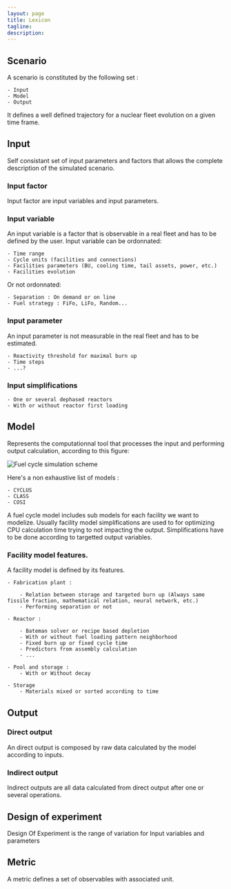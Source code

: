 ```yaml
---
layout: page
title: Lexicon
tagline: 
description:
---
```


## Scenario

A scenario is constituted by the following set :

	- Input
	- Model
	- Output

It defines a well defined trajectory for a nuclear fleet evolution on a given time frame.

## Input

Self consistant set of input parameters and factors that allows the complete description of the simulated scenario.

### Input factor

Input factor are input variables and input parameters.

### Input variable

An input variable is a factor that is observable in a real fleet and has to be defined by the user. Input variable can be ordonnated: 

	- Time range
	- Cycle units (facilities and connections)
	- Facilities parameters (BU, cooling time, tail assets, power, etc.)
	- Facilities evolution

Or not ordonnated:

	- Separation : On demand or on line
	- Fuel strategy : FiFo, LiFo, Random...

### Input parameter

An input parameter is not measurable in the real fleet and has to be estimated.

	- Reactivity threshold for maximal burn up
	- Time steps
	- ...?

### Input simplifications

	- One or several dephased reactors
	- With or without reactor first loading

## Model

Represents the computationnal tool that processes the input and performing output calculation, according to this figure:

![Fuel cycle simulation scheme](FIG/MODEL.png)

Here's a non exhaustive list of models : 

	- CYCLUS
	- CLASS
	- COSI

A fuel cycle model includes sub models for each facility we want to modelize. Usually facility model simplifications are used to for optimizing CPU calculation time trying to not impacting the output. Simplifications have to be done according to targetted output variables.

### Facility model features.

A facility model is defined by its features.

	- Fabrication plant : 

		- Relation between storage and targeted burn up (Always same fissile fraction, mathematical relation, neural network, etc.)
		- Performing separation or not

	- Reactor : 
	
		- Bateman solver or recipe based depletion
		- With or without fuel loading pattern neighborhood
		- Fixed burn up or fixed cycle time
		- Predictors from assembly calculation
		- ...

	- Pool and storage : 
		- With or Without decay

	- Storage
		- Materials mixed or sorted according to time

## Output

### Direct output

An direct output is composed by raw data calculated by the model according to inputs.

###	Indirect output

Indirect outputs are all data calculated from direct output after one or several operations.

## Design of experiment

Design Of Experiment is the range of variation for Input variables and parameters

## Metric

  A metric defines a set of observables with associated unit.





